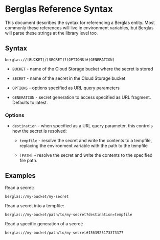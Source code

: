 # Berglas Reference Syntax

This document describes the syntax for referencing a Berglas entity. Most
commonly these references will live in environment variables, but Berglas will
parse these strings at the library level too.

## Syntax

```text
berglas://[BUCKET]/[SECRET]?[OPTIONS]#[GENERATION]
```

- `BUCKET` - name of the Cloud Storage bucket where the secret is stored

- `SECRET` - name of the secret in the Cloud Storage bucket

- `OPTIONS` - options specified as URL query parameters

- `GENERATION` - secret generation to access specified as URL fragment. Defaults to latest.

### Options

- `destination` - when specified as a URL query parameter, this controls how the
  secret is resolved:

    - `tempfile` - resolve the secret and write the contents to a tempfile,
      replacing the environment variable with the path to the tempfile

    - `[PATH]` - resolve the secret and write the contents to the specified file
      path.

## Examples

Read a secret:

```text
berglas://my-bucket/my-secret
```

Read a secret into a tempfile:

```text
berglas://my-bucket/path/to/my-secret?destination=tempfile
```

Read a specific generation of a secret:

```text
berglas://my-bucket/path/to/my-secret#1563925173373377
```
